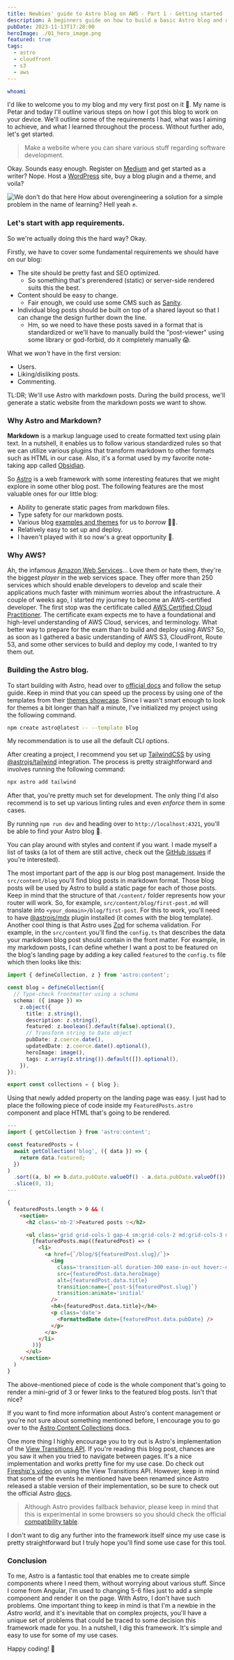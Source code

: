 ```yaml
---
title: Newbies' guide to Astro blog on AWS - Part 1 - Getting started
description: A beginners guide on how to build a basic Astro blog and deploy it on AWS - part 1.
pubDate: 2023-11-13T17:28:00
heroImage: ./01_hero_image.png
featured: true
tags:
  - astro
  - cloudfront
  - s3
  - aws
---
```


```sh
whoami
```

I'd like to welcome you to my blog and my very first post on it 🎉.
My name is Petar and today I'll outline various steps on how I got this blog to work on your device. We'll outline some of the requirements I had, what was I aiming to achieve, and what I learned throughout the process.
Without further ado, let's get started.

> Make a website where you can share various stuff regarding software development.

Okay. Sounds easy enough. Register on [Medium](https://medium.com/) and get started as a writer? Nope. Host a [WordPress](https://wordpress.com/) site, buy a blog plugin and a theme, and voila?

![We don't do that here](./we-dont-do-that-here.png)
How about overengineering a solution for a simple problem in the name of learning?
Hell yeah ✊.

### Let's start with app requirements.

So we're actually doing this the hard way? Okay.

Firstly, we have to cover some fundamental requirements we should have on our blog:

- The site should be pretty fast and SEO optimized.
  - So something that's prerendered (static) or server-side rendered suits this the best.
- Content should be easy to change.
  - Fair enough, we could use some CMS such as [Sanity](https://www.sanity.io/).
- Individual blog posts should be built on top of a shared layout so that I can change the design further down the line.
  - Hm, so we need to have these posts saved in a format that is standardized or we'll have to manually build the "post-viewer" using some library or god-forbid, do it completely manually 😱.

What we _won't_ have in the first version:

- Users.
- Liking/disliking posts.
- Commenting.

TL:DR; We'll use Astro with markdown posts. During the build process, we'll generate a static website from the markdown posts we want to show.

### Why Astro and Markdown?

**Markdown** is a markup language used to create formatted text using plain text. In a nutshell, it enables us to follow various standardized rules so that we can utilize various plugins that transform markdown to other formats such as HTML in our case. Also, it's a format used by my favorite note-taking app called [Obsidian](https://obsidian.md/).

So [Astro](https://astro.build/) is a web framework with some interesting features that we might explore in some other blog post. The following features are the most valuable ones for our little blog:

- Ability to generate static pages from markdown files.
- Type safety for our markdown posts.
- Various blog [examples and themes](https://astro.build/themes/?categories%5B%5D=blog) for us to _borrow_ 😶‍🌫️.
- Relatively easy to set up and deploy.
- I haven't played with it so now's a great opportunity 🙂.

### Why AWS?

Ah, the infamous [Amazon Web Services](https://aws.amazon.com/)...
Love them or hate them, they're the biggest _player_ in the web services space. They offer more than 250 services which should enable developers to develop and scale their applications much faster with minimum worries about the infrastructure.
A couple of weeks ago, I started my journey to become an AWS-certified developer. The first stop was the certificate called [AWS Certified Cloud Practitioner](https://aws.amazon.com/certification/certified-cloud-practitioner/). The certificate exam expects me to have a foundational and high-level understanding of AWS Cloud, services, and terminology. What better way to prepare for the exam than to build and deploy using AWS? So, as soon as I gathered a basic understanding of AWS S3, CloudFront, Route 53, and some other services to build and deploy my code, I wanted to try them out.

### Building the Astro blog.

To start building with Astro, head over to [official docs](https://docs.astro.build/en/install/auto/) and follow the setup guide. Keep in mind that you can speed up the process by using one of the templates from their [themes showcase](https://astro.build/themes/).
Since I wasn't smart enough to look for themes a bit longer than half a minute, I've initialized my project using the following command.

```sh
npm create astro@latest -- --template blog
```

My recommendation is to use all the default CLI options.

After creating a project, I recommend you set up [TailwindCSS](https://tailwindcss.com/) by using [@astrojs/tailwind](https://docs.astro.build/en/guides/integrations-guide/tailwind/) integration. The process is pretty straightforward and involves running the following command:

```sh
npx astro add tailwind
```

After that, you're pretty much set for development. The only thing I'd also recommend is to set up various linting rules and even _enforce_ them in some cases.

By running `npm run dev` and heading over to `http://localhost:4321`, you'll be able to find your Astro blog 🤩.

You can play around with styles and content if you want. I made myself a list of tasks (a lot of them are still active, check out the [GitHub issues](https://github.com/Petar-CV/personal-blog/issues) if you're interested).

The most important part of the app is our blog post management. Inside the `src/content/blog` you'll find blog posts in markdown format. Those blog posts will be used by Astro to build a static page for each of those posts. Keep in mind that the structure of that `/content/` folder represents how your router will work. So, for example, `src/content/blog/first-post.md` will translate into `<your_domain>/blog/first-post`. For this to work, you'll need to have [@astrojs/mdx](https://docs.astro.build/en/guides/integrations-guide/mdx/) plugin installed (it comes with the blog template).
Another cool thing is that Astro uses [Zod](https://zod.dev/) for schema validation. For example, in the `src/content` you'll find the `config.ts` that describes the data your markdown blog post should contain in the front matter.
For example, in my markdown posts, I can define whether I want a post to be featured on the blog's landing page by adding a key called `featured` to the `config.ts` file which then looks like this:

```typescript
import { defineCollection, z } from 'astro:content';

const blog = defineCollection({
  // Type-check frontmatter using a schema
  schema: ({ image }) =>
    z.object({
      title: z.string(),
      description: z.string(),
      featured: z.boolean().default(false).optional(),
      // Transform string to Date object
      pubDate: z.coerce.date(),
      updatedDate: z.coerce.date().optional(),
      heroImage: image(),
      tags: z.array(z.string()).default([]).optional(),
    }),
});

export const collections = { blog };
```

Using that newly added property on the landing page was easy. I just had to place the following piece of code inside my `FeaturedPosts.astro` component and place HTML that's going to be rendered.

```typescript
---
import { getCollection } from 'astro:content';

const featuredPosts = (
  await getCollection('blog', ({ data }) => {
    return data.featured;
  })
)
  .sort((a, b) => b.data.pubDate.valueOf() - a.data.pubDate.valueOf())
  .slice(0, 3);
---
```

```html
{
  featuredPosts.length > 0 && (
    <section>
      <h2 class='mb-2'>Featured posts ✨</h2>

      <ul class='grid grid-cols-1 gap-4 sm:grid-cols-2 md:grid-cols-3 md:gap-8'>
        {featuredPosts.map((featuredPost) => (
          <li>
            <a href={`/blog/${featuredPost.slug}/`}>
              <img
                class='transition-all duration-300 ease-in-out hover:-mt-3 hover:mb-3'
                src={featuredPost.data.heroImage}
                alt={featuredPost.data.title}
                transition:name={`post-${featuredPost.slug}`}
                transition:animate='initial'
              />
              <h4>{featuredPost.data.title}</h4>
              <p class='date'>
                <FormattedDate date={featuredPost.data.pubDate} />
              </p>
            </a>
          </li>
        ))}
      </ul>
    </section>
  )
}
```

The above-mentioned piece of code is the whole component that's going to render a mini-grid of 3 or fewer links to the featured blog posts. Isn't that nice?

If you want to find more information about Astro's content management or you're not sure about something mentioned before, I encourage you to go over to the [Astro Content Collections](https://docs.astro.build/en/guides/content-collections/) docs.

One more thing I highly encourage you to try out is Astro's implementation of the [View Transitions API](https://docs.astro.build/en/guides/view-transitions/). If you're reading this blog post, chances are you saw it when you tried to navigate between pages. It's a nice implementation and works pretty fine for my use case.
Do check out [Fireship's video](https://youtu.be/lsXqparnx24?si=RN19QadzZsjI-ZWs) on using the View Transitions API. However, keep in mind that some of the events he mentioned have been renamed since Astro released a stable version of their implementation, so be sure to check out the official Astro [docs](https://docs.astro.build/en/guides/view-transitions/#astropage-load).

> Although Astro provides fallback behavior, please keep in mind that this is experimental in some browsers so you should check the official [compatibility table](https://developer.mozilla.org/en-US/docs/Web/API/View_Transitions_API#browser_compatibility).

I don't want to dig any further into the framework itself since my use case is pretty straightforward but I truly hope you'll find some use case for this tool.

### Conclusion

To me, Astro is a fantastic tool that enables me to create simple components where I need them, without worrying about various stuff. Since I come from Angular, I'm used to changing 5-6 files just to add a simple component and render it on the page. With Astro, I don't have such problems.
One important thing to keep in mind is that I'm a newbie in the _Astro world_, and it's inevitable that on complex projects, you'll have a unique set of problems that could be traced to some decision this framework made for you.
In a nutshell, I dig this framework. It's simple and easy to use for some of my use cases.

Happy coding! 🐛
